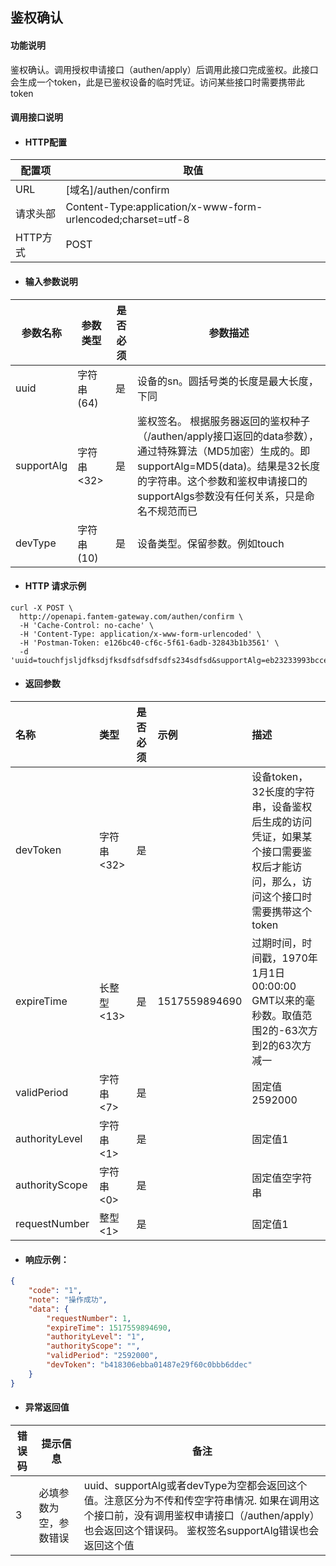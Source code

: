## 鉴权确认

#### 功能说明

鉴权确认。调用授权申请接口（authen/apply）后调用此接口完成鉴权。此接口会生成一个token，此是已鉴权设备的临时凭证。访问某些接口时需要携带此token

#### 调用接口说明

* #### HTTP配置

| 配置项 | 取值 |
| --- | --- |
| URL | \[域名\]/authen/confirm |
| 请求头部 | Content-Type:application/x-www-form-urlencoded;charset=utf-8 |
| HTTP方式 | POST |

* #### 输入参数说明

| 参数名称 | 参数类型 | 是否必须 | 参数描述 |
| --- | --- | --- | --- |
| uuid | 字符串\(64\) | 是 | 设备的sn。圆括号类的长度是最大长度，下同 |
| supportAlg | 字符串&lt;32&gt; | 是 | 鉴权签名。 根据服务器返回的鉴权种子（/authen/apply接口返回的data参数），通过特殊算法（MD5加密）生成的。即supportAlg=MD5\(data\)。结果是32长度的字符串。这个参数和鉴权申请接口的supportAlgs参数没有任何关系，只是命名不规范而已 |
| devType | 字符串\(10\) | 是 | 设备类型。保留参数。例如touch |

* #### HTTP 请求示例

```
curl -X POST \
  http://openapi.fantem-gateway.com/authen/confirm \
  -H 'Cache-Control: no-cache' \
  -H 'Content-Type: application/x-www-form-urlencoded' \
  -H 'Postman-Token: e126bc40-cf6c-5f61-6adb-32843b1b3561' \
  -d 'uuid=touchfjsljdfksdjfksdfsdfsdfsdfs234sdfsd&supportAlg=eb23233993bccea4f0fd4bf48f6da1f8&devType='
```

* #### 返回参数

| 名称 | 类型 | 是否必须 | 示例 | 描述 |
| :--- | :--- | :--- | :--- | :--- |
| devToken | 字符串&lt;32&gt; | 是 |  | 设备token，32长度的字符串，设备鉴权后生成的访问凭证，如果某个接口需要鉴权后才能访问，那么，访问这个接口时需要携带这个token |
| expireTime | 长整型&lt;13&gt; | 是 | 1517559894690 | 过期时间，时间戳，1970年1月1日00:00:00 GMT以来的毫秒数。取值范围2的-63次方到2的63次方减一 |
| validPeriod | 字符串&lt;7&gt; | 是 |  | 固定值2592000 |
| authorityLevel | 字符串&lt;1&gt; | 是 |  | 固定值1 |
| authorityScope | 字符串&lt;0&gt; | 是 |  | 固定值空字符串 |
| requestNumber | 整型&lt;1&gt; | 是 |  | 固定值1 |

* #### 响应示例：

```json
{
    "code": "1",
    "note": "操作成功",
    "data": {
        "requestNumber": 1,
        "expireTime": 1517559894690,
        "authorityLevel": "1",
        "authorityScope": "",
        "validPeriod": "2592000",
        "devToken": "b418306ebba01487e29f60c0bbb6ddec"
    }
}
```

* #### 异常返回值

| 错误码 | 提示信息 | 备注 |
| --- | --- | --- |
| 3 | 必填参数为空，参数错误 | uuid、supportAlg或者devType为空都会返回这个值。注意区分为不传和传空字符串情况. 如果在调用这个接口前，没有调用鉴权申请接口（/authen/apply）也会返回这个错误码。 鉴权签名supportAlg错误也会返回这个值 |



